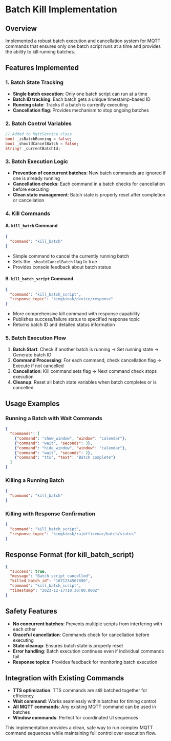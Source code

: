 # Batch Kill Implementation

## Overview
Implemented a robust batch execution and cancellation system for MQTT commands that ensures only one batch script runs at a time and provides the ability to kill running batches.

## Features Implemented

### 1. Batch State Tracking
- **Single batch execution**: Only one batch script can run at a time
- **Batch ID tracking**: Each batch gets a unique timestamp-based ID
- **Running state**: Tracks if a batch is currently executing
- **Cancellation flag**: Provides mechanism to stop ongoing batches

### 2. Batch Control Variables
```dart
// Added to MqttService class
bool _isBatchRunning = false;
bool _shouldCancelBatch = false;
String? _currentBatchId;
```

### 3. Batch Execution Logic
- **Prevention of concurrent batches**: New batch commands are ignored if one is already running
- **Cancellation checks**: Each command in a batch checks for cancellation before executing
- **Clean state management**: Batch state is properly reset after completion or cancellation

### 4. Kill Commands

#### A. `kill_batch` Command
```json
{
  "command": "kill_batch"
}
```
- Simple command to cancel the currently running batch
- Sets the `_shouldCancelBatch` flag to true
- Provides console feedback about batch status

#### B. `kill_batch_script` Command  
```json
{
  "command": "kill_batch_script",
  "response_topic": "kingkiosk/device/response"
}
```
- More comprehensive kill command with response capability
- Publishes success/failure status to specified response topic
- Returns batch ID and detailed status information

### 5. Batch Execution Flow
1. **Batch Start**: Check if another batch is running → Set running state → Generate batch ID
2. **Command Processing**: For each command, check cancellation flag → Execute if not cancelled
3. **Cancellation**: Kill command sets flag → Next command check stops execution
4. **Cleanup**: Reset all batch state variables when batch completes or is cancelled

## Usage Examples

### Running a Batch with Wait Commands
```json
{
  "commands": [
    {"command": "show_window", "window": "calendar"},
    {"command": "wait", "seconds": 3},
    {"command": "hide_window", "window": "calendar"},
    {"command": "wait", "seconds": 2},
    {"command": "tts", "text": "Batch complete"}
  ]
}
```

### Killing a Running Batch
```json
{
  "command": "kill_batch"
}
```

### Killing with Response Confirmation
```json
{
  "command": "kill_batch_script",
  "response_topic": "kingkiosk/rajofficemac/batch/status"
}
```

## Response Format (for kill_batch_script)
```json
{
  "success": true,
  "message": "Batch script cancelled",
  "killed_batch_id": "1671234567890",
  "command": "kill_batch_script", 
  "timestamp": "2023-12-17T10:30:00.000Z"
}
```

## Safety Features
- **No concurrent batches**: Prevents multiple scripts from interfering with each other
- **Graceful cancellation**: Commands check for cancellation before executing
- **State cleanup**: Ensures batch state is properly reset
- **Error handling**: Batch execution continues even if individual commands fail
- **Response topics**: Provides feedback for monitoring batch execution

## Integration with Existing Commands
- **TTS optimization**: TTS commands are still batched together for efficiency
- **Wait command**: Works seamlessly within batches for timing control
- **All MQTT commands**: Any existing MQTT command can be used in batches
- **Window commands**: Perfect for coordinated UI sequences

This implementation provides a clean, safe way to run complex MQTT command sequences while maintaining full control over execution flow.
